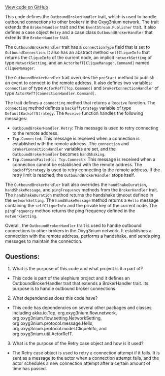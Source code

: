 [View code on GitHub](https://github.com/alephium/alephium/flow/src/main/scala/org/alephium/flow/network/broker/OutboundBrokerHandler.scala)

This code defines the `OutboundBrokerHandler` trait, which is used to handle outbound connections to other brokers in the Oxyg3nium network. The trait extends the `BrokerHandler` trait and the `EventStream.Publisher` trait. It also defines a case object `Retry` and a case class `OutboundBrokerHandler` that extends the `BrokerHandler` trait.

The `OutboundBrokerHandler` trait has a `connectionType` field that is set to `OutboundConnection`. It also has an abstract method `selfCliqueInfo` that returns the `CliqueInfo` of the current node, an implicit `networkSetting` of type `NetworkSetting`, and an `ActorRefT[CliqueManager.Command]` named `cliqueManager`.

The `OutboundBrokerHandler` trait overrides the `preStart` method to publish an event to connect to the remote address. It also defines two variables: `connection` of type `ActorRefT[Tcp.Command]` and `brokerConnectionHandler` of type `ActorRefT[ConnectionHandler.Command]`.

The trait defines a `connecting` method that returns a `Receive` function. The `connecting` method defines a `backoffStrategy` variable of type `DefaultBackoffStrategy`. The `Receive` function handles the following messages:

- `OutboundBrokerHandler.Retry`: This message is used to retry connecting to the remote address.
- `Tcp.Connected`: This message is received when a connection is established with the remote address. The `connection` and `brokerConnectionHandler` variables are set, and the `OutboundBrokerHandler` becomes `handShaking`.
- `Tcp.CommandFailed(c: Tcp.Connect)`: This message is received when a connection cannot be established with the remote address. The `backoffStrategy` is used to retry connecting to the remote address. If the retry limit is reached, the `OutboundBrokerHandler` stops itself.

The `OutboundBrokerHandler` trait also overrides the `handShakeDuration`, `handShakeMessage`, and `pingFrequency` methods from the `BrokerHandler` trait. The `handShakeDuration` method returns the handshake timeout defined in the `networkSetting`. The `handShakeMessage` method returns a `Hello` message containing the `selfCliqueInfo` and the private key of the current node. The `pingFrequency` method returns the ping frequency defined in the `networkSetting`.

Overall, the `OutboundBrokerHandler` trait is used to handle outbound connections to other brokers in the Oxyg3nium network. It establishes a connection with the remote address, performs a handshake, and sends ping messages to maintain the connection.
## Questions: 
 1. What is the purpose of this code and what project is it a part of?
- This code is part of the alephium project and it defines an OutboundBrokerHandler trait that extends a BrokerHandler trait. Its purpose is to handle outbound broker connections.

2. What dependencies does this code have?
- This code has dependencies on several other packages and classes, including akka.io.Tcp, org.oxyg3nium.flow.network, org.oxyg3nium.flow.setting.NetworkSetting, org.oxyg3nium.protocol.message.Hello, org.oxyg3nium.protocol.model.CliqueInfo, and org.oxyg3nium.util.ActorRefT.

3. What is the purpose of the Retry case object and how is it used?
- The Retry case object is used to retry a connection attempt if it fails. It is sent as a message to the actor when a connection attempt fails, and the actor schedules a new connection attempt after a certain amount of time has passed.